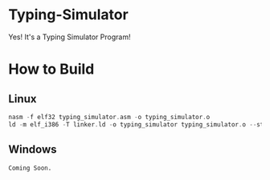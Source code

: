 # Typing-Simulator
Yes! It's a Typing Simulator Program!

# How to Build
## Linux
```NASM
nasm -f elf32 typing_simulator.asm -o typing_simulator.o
ld -m elf_i386 -T linker.ld -o typing_simulator typing_simulator.o --strip-all
```
## Windows
```MASM
Coming Soon.
```
